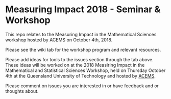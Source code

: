 # Measuring Impact 2018 -  Seminar & Workshop

This repo relates to the Measuring Impact in the Mathematical Sciences workshop hosted by ACEMS on October 4th, 2018.

Please see the wiki tab for the workshop program and relevant resources. 

Please add ideas for tools to the issues section through the tab above. These ideas will be worked on at the 2018 Measiring Impact in the Mathematical and Statistical Sciences Workshop, held on Thursday October 4th at the Queensland University of Technology and hosted by [ACEMS](www.acems.org.au). 

Please comment on issues you are interested in or have feedback and or thoughts about. 
